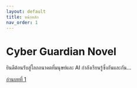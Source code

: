 ```yaml
---
layout: default
title: หน้าหลัก
nav_order: 1
---
```


# Cyber Guardian Novel

ยินดีต้อนรับสู่โลกอนาคตที่มนุษย์และ AI กำลังเรียนรู้ซึ่งกันและกัน...

[อ่านบทที่ 1](story/chapter1/chapter1.md)
